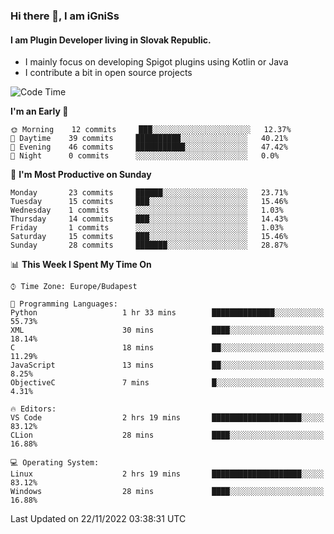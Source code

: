 ### Hi there 👋, I am iGniSs

#### I am Plugin Developer living in Slovak Republic.
- I mainly focus on developing Spigot plugins using Kotlin or Java
- I contribute a bit in open source projects

<!--START_SECTION:waka-->
![Code Time](http://img.shields.io/badge/Code%20Time-963%20hrs%2047%20mins-blue)

**I'm an Early 🐤** 

```text
🌞 Morning    12 commits     ███░░░░░░░░░░░░░░░░░░░░░░   12.37% 
🌆 Daytime    39 commits     ██████████░░░░░░░░░░░░░░░   40.21% 
🌃 Evening    46 commits     ███████████░░░░░░░░░░░░░░   47.42% 
🌙 Night      0 commits      ░░░░░░░░░░░░░░░░░░░░░░░░░   0.0%

```
📅 **I'm Most Productive on Sunday** 

```text
Monday       23 commits     ██████░░░░░░░░░░░░░░░░░░░   23.71% 
Tuesday      15 commits     ███░░░░░░░░░░░░░░░░░░░░░░   15.46% 
Wednesday    1 commits      ░░░░░░░░░░░░░░░░░░░░░░░░░   1.03% 
Thursday     14 commits     ███░░░░░░░░░░░░░░░░░░░░░░   14.43% 
Friday       1 commits      ░░░░░░░░░░░░░░░░░░░░░░░░░   1.03% 
Saturday     15 commits     ███░░░░░░░░░░░░░░░░░░░░░░   15.46% 
Sunday       28 commits     ███████░░░░░░░░░░░░░░░░░░   28.87%

```


📊 **This Week I Spent My Time On** 

```text
⌚︎ Time Zone: Europe/Budapest

💬 Programming Languages: 
Python                   1 hr 33 mins        ██████████████░░░░░░░░░░░   55.73% 
XML                      30 mins             ████░░░░░░░░░░░░░░░░░░░░░   18.14% 
C                        18 mins             ██░░░░░░░░░░░░░░░░░░░░░░░   11.29% 
JavaScript               13 mins             ██░░░░░░░░░░░░░░░░░░░░░░░   8.25% 
ObjectiveC               7 mins              █░░░░░░░░░░░░░░░░░░░░░░░░   4.31%

🔥 Editors: 
VS Code                  2 hrs 19 mins       ████████████████████░░░░░   83.12% 
CLion                    28 mins             ████░░░░░░░░░░░░░░░░░░░░░   16.88%

💻 Operating System: 
Linux                    2 hrs 19 mins       ████████████████████░░░░░   83.12% 
Windows                  28 mins             ████░░░░░░░░░░░░░░░░░░░░░   16.88%

```


 Last Updated on 22/11/2022 03:38:31 UTC
<!--END_SECTION:waka-->